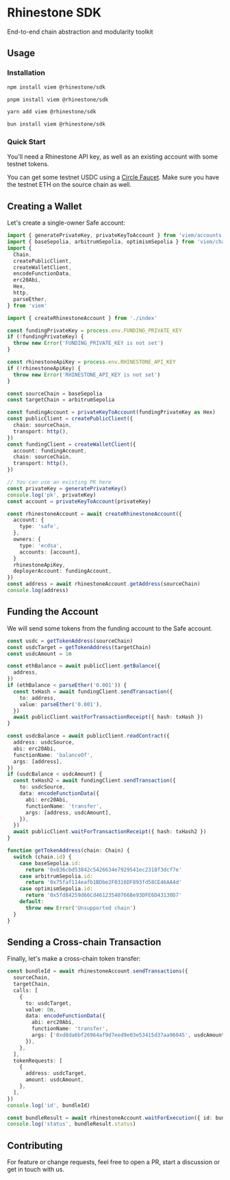 # Rhinestone SDK

End-to-end chain abstraction and modularity toolkit

## Usage

### Installation

```bash
npm install viem @rhinestone/sdk
```

```bash
pnpm install viem @rhinestone/sdk
```

```bash
yarn add viem @rhinestone/sdk
```

```bash
bun install viem @rhinestone/sdk
```

### Quick Start

You'll need a Rhinestone API key, as well as an existing account with some testnet tokens.

You can get some testnet USDC using a [Circle Faucet](https://faucet.circle.com). Make sure you have the testnet ETH on the source chain as well.

## Creating a Wallet

Let's create a single-owner Safe account:

```ts
import { generatePrivateKey, privateKeyToAccount } from 'viem/accounts'
import { baseSepolia, arbitrumSepolia, optimismSepolia } from 'viem/chains'
import {
  Chain,
  createPublicClient,
  createWalletClient,
  encodeFunctionData,
  erc20Abi,
  Hex,
  http,
  parseEther,
} from 'viem'

import { createRhinestoneAccount } from './index'

const fundingPrivateKey = process.env.FUNDING_PRIVATE_KEY
if (!fundingPrivateKey) {
  throw new Error('FUNDING_PRIVATE_KEY is not set')
}

const rhinestoneApiKey = process.env.RHINESTONE_API_KEY
if (!rhinestoneApiKey) {
  throw new Error('RHINESTONE_API_KEY is not set')
}

const sourceChain = baseSepolia
const targetChain = arbitrumSepolia

const fundingAccount = privateKeyToAccount(fundingPrivateKey as Hex)
const publicClient = createPublicClient({
  chain: sourceChain,
  transport: http(),
})
const fundingClient = createWalletClient({
  account: fundingAccount,
  chain: sourceChain,
  transport: http(),
})

// You can use an existing PK here
const privateKey = generatePrivateKey()
console.log('pk', privateKey)
const account = privateKeyToAccount(privateKey)

const rhinestoneAccount = await createRhinestoneAccount({
  account: {
    type: 'safe',
  },
  owners: {
    type: 'ecdsa',
    accounts: [account],
  }
  rhinestoneApiKey,
  deployerAccount: fundingAccount,
})
const address = await rhinestoneAccount.getAddress(sourceChain)
console.log(address)
```

## Funding the Account

We will send some tokens from the funding account to the Safe account.

```ts
const usdc = getTokenAddress(sourceChain)
const usdcTarget = getTokenAddress(targetChain)
const usdcAmount = 1n

const ethBalance = await publicClient.getBalance({
  address,
})
if (ethBalance < parseEther('0.001')) {
  const txHash = await fundingClient.sendTransaction({
    to: address,
    value: parseEther('0.001'),
  })
  await publicClient.waitForTransactionReceipt({ hash: txHash })
}

const usdcBalance = await publicClient.readContract({
  address: usdcSource,
  abi: erc20Abi,
  functionName: 'balanceOf',
  args: [address],
})
if (usdcBalance < usdcAmount) {
  const txHash2 = await fundingClient.sendTransaction({
    to: usdcSource,
    data: encodeFunctionData({
      abi: erc20Abi,
      functionName: 'transfer',
      args: [address, usdcAmount],
    }),
  })
  await publicClient.waitForTransactionReceipt({ hash: txHash2 })
}

function getTokenAddress(chain: Chain) {
  switch (chain.id) {
    case baseSepolia.id:
      return '0x036cbd53842c5426634e7929541ec2318f3dcf7e'
    case arbitrumSepolia.id:
      return '0x75faf114eafb1BDbe2F0316DF893fd58CE46AA4d'
    case optimismSepolia.id:
      return '0x5fd84259d66Cd46123540766Be93DFE6D43130D7'
    default:
      throw new Error('Unsupported chain')
  }
}
```

## Sending a Cross-chain Transaction

Finally, let's make a cross-chain token transfer:

```ts
const bundleId = await rhinestoneAccount.sendTransactions({
  sourceChain,
  targetChain,
  calls: [
    {
      to: usdcTarget,
      value: 0n,
      data: encodeFunctionData({
        abi: erc20Abi,
        functionName: 'transfer',
        args: ['0xd8da6bf26964af9d7eed9e03e53415d37aa96045', usdcAmount],
      }),
    },
  ],
  tokenRequests: [
    {
      address: usdcTarget,
      amount: usdcAmount,
    },
  ],
})
console.log('id', bundleId)

const bundleResult = await rhinestoneAccount.waitForExecution({ id: bundleId })
console.log('status', bundleResult.status)
```

## Contributing

For feature or change requests, feel free to open a PR, start a discussion or get in touch with us.
